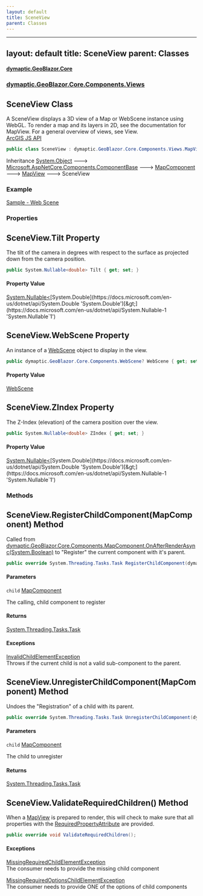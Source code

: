```yaml
---
layout: default
title: SceneView
parent: Classes
---
```

---
layout: default
title: SceneView
parent: Classes
---
#### [dymaptic.GeoBlazor.Core](index.html 'index')
### [dymaptic.GeoBlazor.Core.Components.Views](index.html#dymaptic.GeoBlazor.Core.Components.Views 'dymaptic.GeoBlazor.Core.Components.Views')

## SceneView Class

A SceneView displays a 3D view of a Map or WebScene instance using WebGL. To render a map and its layers in 2D, see the documentation for MapView. For a general overview of views, see View.  
<a target="_blank" href="https://developers.arcgis.com/javascript/latest/api-reference/esri-views-SceneView.html">ArcGIS JS API</a>

```csharp
public class SceneView : dymaptic.GeoBlazor.Core.Components.Views.MapView
```

Inheritance [System.Object](https://docs.microsoft.com/en-us/dotnet/api/System.Object 'System.Object') &#129106; [Microsoft.AspNetCore.Components.ComponentBase](https://docs.microsoft.com/en-us/dotnet/api/Microsoft.AspNetCore.Components.ComponentBase 'Microsoft.AspNetCore.Components.ComponentBase') &#129106; [MapComponent](dymaptic.GeoBlazor.Core.Components.MapComponent.html 'dymaptic.GeoBlazor.Core.Components.MapComponent') &#129106; [MapView](dymaptic.GeoBlazor.Core.Components.Views.MapView.html 'dymaptic.GeoBlazor.Core.Components.Views.MapView') &#129106; SceneView

### Example
<a target="_blank" href="https://blazor.dymaptic.com/web-scene">Sample - Web Scene</a>
### Properties

<a name='dymaptic.GeoBlazor.Core.Components.Views.SceneView.Tilt'></a>

## SceneView.Tilt Property

The tilt of the camera in degrees with respect to the surface as projected down from the camera position.

```csharp
public System.Nullable<double> Tilt { get; set; }
```

#### Property Value
[System.Nullable&lt;](https://docs.microsoft.com/en-us/dotnet/api/System.Nullable-1 'System.Nullable`1')[System.Double](https://docs.microsoft.com/en-us/dotnet/api/System.Double 'System.Double')[&gt;](https://docs.microsoft.com/en-us/dotnet/api/System.Nullable-1 'System.Nullable`1')

<a name='dymaptic.GeoBlazor.Core.Components.Views.SceneView.WebScene'></a>

## SceneView.WebScene Property

An instance of a [WebScene](dymaptic.GeoBlazor.Core.Components.Views.SceneView.html#dymaptic.GeoBlazor.Core.Components.Views.SceneView.WebScene 'dymaptic.GeoBlazor.Core.Components.Views.SceneView.WebScene') object to display in the view.

```csharp
public dymaptic.GeoBlazor.Core.Components.WebScene? WebScene { get; set; }
```

#### Property Value
[WebScene](dymaptic.GeoBlazor.Core.Components.WebScene.html 'dymaptic.GeoBlazor.Core.Components.WebScene')

<a name='dymaptic.GeoBlazor.Core.Components.Views.SceneView.ZIndex'></a>

## SceneView.ZIndex Property

The Z-Index (elevation) of the camera position over the view.

```csharp
public System.Nullable<double> ZIndex { get; set; }
```

#### Property Value
[System.Nullable&lt;](https://docs.microsoft.com/en-us/dotnet/api/System.Nullable-1 'System.Nullable`1')[System.Double](https://docs.microsoft.com/en-us/dotnet/api/System.Double 'System.Double')[&gt;](https://docs.microsoft.com/en-us/dotnet/api/System.Nullable-1 'System.Nullable`1')
### Methods

<a name='dymaptic.GeoBlazor.Core.Components.Views.SceneView.RegisterChildComponent(dymaptic.GeoBlazor.Core.Components.MapComponent)'></a>

## SceneView.RegisterChildComponent(MapComponent) Method

Called from [dymaptic.GeoBlazor.Core.Components.MapComponent.OnAfterRenderAsync(System.Boolean)](https://docs.microsoft.com/en-us/dotnet/api/dymaptic.GeoBlazor.Core.Components.MapComponent.OnAfterRenderAsync#dymaptic_GeoBlazor_Core_Components_MapComponent_OnAfterRenderAsync_System_Boolean_ 'dymaptic.GeoBlazor.Core.Components.MapComponent.OnAfterRenderAsync(System.Boolean)') to "Register" the current component with it's parent.

```csharp
public override System.Threading.Tasks.Task RegisterChildComponent(dymaptic.GeoBlazor.Core.Components.MapComponent child);
```
#### Parameters

<a name='dymaptic.GeoBlazor.Core.Components.Views.SceneView.RegisterChildComponent(dymaptic.GeoBlazor.Core.Components.MapComponent).child'></a>

`child` [MapComponent](dymaptic.GeoBlazor.Core.Components.MapComponent.html 'dymaptic.GeoBlazor.Core.Components.MapComponent')

The calling, child component to register

#### Returns
[System.Threading.Tasks.Task](https://docs.microsoft.com/en-us/dotnet/api/System.Threading.Tasks.Task 'System.Threading.Tasks.Task')

#### Exceptions

[InvalidChildElementException](dymaptic.GeoBlazor.Core.Exceptions.InvalidChildElementException.html 'dymaptic.GeoBlazor.Core.Exceptions.InvalidChildElementException')  
Throws if the current child is not a valid sub-component to the parent.

<a name='dymaptic.GeoBlazor.Core.Components.Views.SceneView.UnregisterChildComponent(dymaptic.GeoBlazor.Core.Components.MapComponent)'></a>

## SceneView.UnregisterChildComponent(MapComponent) Method

Undoes the "Registration" of a child with its parent.

```csharp
public override System.Threading.Tasks.Task UnregisterChildComponent(dymaptic.GeoBlazor.Core.Components.MapComponent child);
```
#### Parameters

<a name='dymaptic.GeoBlazor.Core.Components.Views.SceneView.UnregisterChildComponent(dymaptic.GeoBlazor.Core.Components.MapComponent).child'></a>

`child` [MapComponent](dymaptic.GeoBlazor.Core.Components.MapComponent.html 'dymaptic.GeoBlazor.Core.Components.MapComponent')

The child to unregister

#### Returns
[System.Threading.Tasks.Task](https://docs.microsoft.com/en-us/dotnet/api/System.Threading.Tasks.Task 'System.Threading.Tasks.Task')

<a name='dymaptic.GeoBlazor.Core.Components.Views.SceneView.ValidateRequiredChildren()'></a>

## SceneView.ValidateRequiredChildren() Method

When a [MapView](dymaptic.GeoBlazor.Core.Components.Views.MapView.html 'dymaptic.GeoBlazor.Core.Components.Views.MapView') is prepared to render, this will check to make sure that all properties with the [RequiredPropertyAttribute](dymaptic.GeoBlazor.Core.RequiredPropertyAttribute.html 'dymaptic.GeoBlazor.Core.RequiredPropertyAttribute') are provided.

```csharp
public override void ValidateRequiredChildren();
```

#### Exceptions

[MissingRequiredChildElementException](dymaptic.GeoBlazor.Core.Exceptions.MissingRequiredChildElementException.html 'dymaptic.GeoBlazor.Core.Exceptions.MissingRequiredChildElementException')  
The consumer needs to provide the missing child component

[MissingRequiredOptionsChildElementException](dymaptic.GeoBlazor.Core.Exceptions.MissingRequiredOptionsChildElementException.html 'dymaptic.GeoBlazor.Core.Exceptions.MissingRequiredOptionsChildElementException')  
The consumer needs to provide ONE of the options of child components

